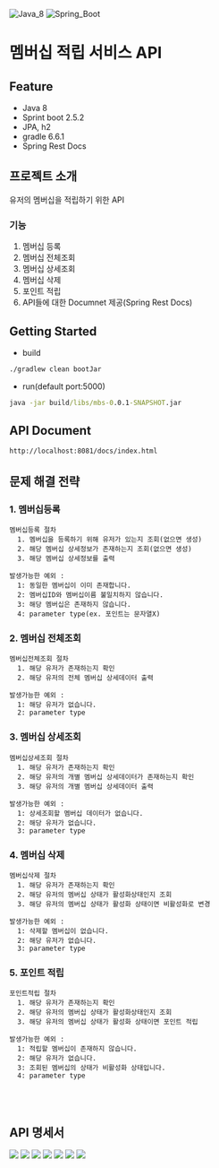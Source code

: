 ![Java_8](https://img.shields.io/badge/java-v1.8-red?logo=java)
![Spring_Boot](https://img.shields.io/badge/Spring_Boot-v2.5.2-green.svg?logo=spring)

# 멤버십 적립 서비스 API

## Feature
* Java 8
* Sprint boot 2.5.2
* JPA, h2
* gradle 6.6.1
* Spring Rest Docs

## 프로젝트 소개
유저의 멤버십을 적립하기 위한 API

### 기능
1. 멤버십 등록
2. 멤버십 전체조회
3. 멤버십 상세조회
4. 멤버십 삭제
5. 포인트 적립
6. API들에 대한 Documnet 제공(Spring Rest Docs)

## Getting Started
* build
```cmd
./gradlew clean bootJar
```
* run(default port:5000)
```cmd
java -jar build/libs/mbs-0.0.1-SNAPSHOT.jar
```

## API Document
```cmd
http://localhost:8081/docs/index.html
```

## 문제 해결 전략 
### 1. 멤버십등록
```
멤버십등록 절차
  1. 멤버십을 등록하기 위해 유저가 있는지 조회(없으면 생성)
  2. 해당 멤버십 상세정보가 존재하는지 조회(없으면 생성)
  3. 해당 멤버십 상세정보를 출력

발생가능한 예외 : 
  1: 동일한 멤버십이 이미 존재합니다.
  2: 멤버십ID와 멤버십이름 불일치하지 않습니다.
  3: 해당 멤버십은 존재하지 않습니다.
  4: parameter type(ex. 포인트는 문자열X)
```
### 2. 멤버십 전체조회
```
멤버십전체조회 절차
  1. 해당 유저가 존재하는지 확인
  2. 해당 유저의 전체 멤버십 상세데이터 출력

발생가능한 예외 : 
  1: 해당 유저가 없습니다.
  2: parameter type
```
### 3. 멤버십 상세조회
```
멤버십상세조회 절차
  1. 해당 유저가 존재하는지 확인
  2. 해당 유저의 개별 멤버십 상세데이터가 존재하는지 확인
  3. 해당 유저의 개별 멤버십 상세데이터 출력

발생가능한 예외 : 
  1: 상세조회할 멤버십 데이터가 없습니다.
  2: 해당 유저가 없습니다.
  3: parameter type
```
### 4. 멤버십 삭제
```
멤버십삭제 절차
  1. 해당 유저가 존재하는지 확인
  2. 해당 유저의 멤버십 상태가 활성화상태인지 조회
  3. 해당 유저의 멤버십 상태가 활성화 상태이면 비활성화로 변경

발생가능한 예외 : 
  1: 삭제할 멤버십이 없습니다.
  2: 해당 유저가 없습니다.
  3: parameter type
```
### 5. 포인트 적립
```
포인트적립 절차
  1. 해당 유저가 존재하는지 확인
  2. 해당 유저의 멤버십 상태가 활성화상태인지 조회
  3. 해당 유저의 멤버십 상태가 활성화 상태이면 포인트 적립

발생가능한 예외 : 
  1: 적립할 멤버십이 존재하지 않습니다.
  2: 해당 유저가 없습니다.
  3: 조회된 멤버십의 상태가 비활성화 상태입니다.
  4: parameter type
```

<br><br>

## API 명세서
![](src/main/resources/images/srd1.png)
![](src/main/resources/images/srd2.png)
![](src/main/resources/images/srd3.png)
![](src/main/resources/images/srd4.png)
![](src/main/resources/images/srd5.png)
![](src/main/resources/images/srd6.png)
![](src/main/resources/images/srd7.png)
